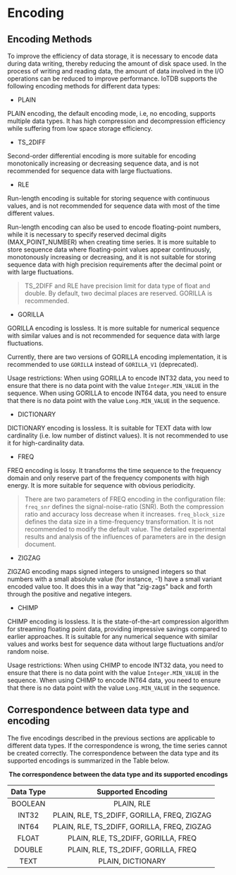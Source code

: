 <!--

    Licensed to the Apache Software Foundation (ASF) under one
    or more contributor license agreements.  See the NOTICE file
    distributed with this work for additional information
    regarding copyright ownership.  The ASF licenses this file
    to you under the Apache License, Version 2.0 (the
    "License"); you may not use this file except in compliance
    with the License.  You may obtain a copy of the License at
    
        http://www.apache.org/licenses/LICENSE-2.0
    
    Unless required by applicable law or agreed to in writing,
    software distributed under the License is distributed on an
    "AS IS" BASIS, WITHOUT WARRANTIES OR CONDITIONS OF ANY
    KIND, either express or implied.  See the License for the
    specific language governing permissions and limitations
    under the License.

-->

# Encoding


## Encoding Methods

To improve the efficiency of data storage, it is necessary to encode data during data writing, thereby reducing the amount of disk space used. In the process of writing and reading data, the amount of data involved in the I/O operations can be reduced to improve performance. IoTDB supports the following encoding methods for different data types:

* PLAIN

PLAIN encoding, the default encoding mode, i.e, no encoding, supports multiple data types. It has high compression and decompression efficiency while suffering from low space storage efficiency.

* TS_2DIFF

Second-order differential encoding is more suitable for encoding monotonically increasing or decreasing sequence data, and is not recommended for sequence data with large fluctuations.

* RLE

Run-length encoding is suitable for storing sequence with continuous values, and is not recommended for sequence data with most of the time different values.

Run-length encoding can also be used to encode floating-point numbers, while it is necessary to specify reserved decimal digits (MAX\_POINT\_NUMBER) when creating time series. It is more suitable to store sequence data where floating-point values appear continuously, monotonously increasing or decreasing, and it is not suitable for storing sequence data with high precision requirements after the decimal point or with large fluctuations.

> TS_2DIFF and RLE have precision limit for data type of float and double. By default, two decimal places are reserved. GORILLA is recommended. 

* GORILLA

GORILLA encoding is lossless. It is more suitable for numerical sequence with similar values and is not recommended for sequence data with large fluctuations.

Currently, there are two versions of GORILLA encoding implementation, it is recommended to use `GORILLA` instead of `GORILLA_V1` (deprecated).

Usage restrictions: When using GORILLA to encode INT32 data, you need to ensure that there is no data point with the value `Integer.MIN_VALUE` in the sequence. When using GORILLA to encode INT64 data, you need to ensure that there is no data point with the value `Long.MIN_VALUE` in the sequence.

* DICTIONARY

DICTIONARY encoding is lossless. It is suitable for TEXT data with low cardinality (i.e. low number of distinct values). It is not recommended to use it for high-cardinality data. 

* FREQ

FREQ encoding is lossy. It transforms the time sequence to the frequency domain and only reserve part of the frequency components with high energy. It is more suitable for sequence with obvious periodicity.

> There are two parameters of FREQ encoding in the configuration file: `freq_snr` defines the signal-noise-ratio (SNR). Both the compression ratio and accuracy loss decrease when it increases. `freq_block_size` defines the data size in a time-frequency transformation. It is not recommended to modify the default value. The detailed experimental results and analysis of the influences of parameters are in the design document. 

* ZIGZAG 
  
ZIGZAG encoding maps signed integers to unsigned integers so that numbers with a small absolute value (for instance, -1) have a small variant encoded value too. It does this in a way that "zig-zags" back and forth through the positive and negative integers.

* CHIMP

CHIMP encoding is lossless. It is the state-of-the-art compression algorithm for streaming floating point data, providing impressive savings compared to earlier approaches. It is suitable for any numerical sequence with similar values and works best for sequence data without large fluctuations and/or random noise.

Usage restrictions: When using CHIMP to encode INT32 data, you need to ensure that there is no data point with the value `Integer.MIN_VALUE` in the sequence. When using CHIMP to encode INT64 data, you need to ensure that there is no data point with the value `Long.MIN_VALUE` in the sequence.

## Correspondence between data type and encoding

The five encodings described in the previous sections are applicable to different data types. If the correspondence is wrong, the time series cannot be created correctly. The correspondence between the data type and its supported encodings is summarized in the Table below.

<div style="text-align: center;"> 

**The correspondence between the data type and its supported encodings**

|Data Type	|Supported Encoding|
|:---:|:---:|
|BOOLEAN|	PLAIN, RLE|
|INT32	|PLAIN, RLE, TS_2DIFF, GORILLA, FREQ, ZIGZAG|
|INT64	|PLAIN, RLE, TS_2DIFF, GORILLA, FREQ, ZIGZAG|
|FLOAT	|PLAIN, RLE, TS_2DIFF, GORILLA, FREQ|
|DOUBLE	|PLAIN, RLE, TS_2DIFF, GORILLA, FREQ|
|TEXT	|PLAIN, DICTIONARY|

</div>
